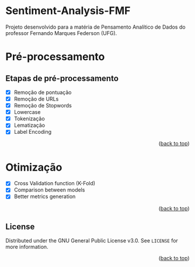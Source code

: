 # Sentiment-Analysis-FMF
Projeto desenvolvido para a matéria de Pensamento Analítico de Dados do professor Fernando Marques Federson (UFG).

<!-- ACKNOWLEDGMENTS
https://github.com/othneildrew/Best-README-Template/
-->

# Pré-processamento
<a name="readme-top"></a>


<!-- ROADMAP -->
## Etapas de pré-processamento
- [x] Remoção de pontuação
- [x] Remoção de URLs
- [x] Remoção de Stopwords
- [x] Lowercase
- [x] Tokenização
- [x] Lematização
- [x] Label Encoding

<p align="right">(<a href="#readme-top">back to top</a>)</p>


# Otimização
- [x] Cross Validation function (K-Fold)
- [x] Comparison between models
- [x] Better metrics generation

<p align="right">(<a href="#readme-top">back to top</a>)</p>

<!-- LICENSE -->
## License

Distributed under the GNU General Public License v3.0. See `LICENSE` for more information.

<p align="right">(<a href="#readme-top">back to top</a>)</p>
